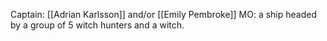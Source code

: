 Captain: [[Adrian Karlsson]] and/or [[Emily Pembroke]]
MO: a ship headed by a group of 5 witch hunters and a witch.